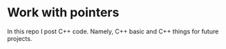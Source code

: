 # Work with pointers #

In this repo I post C++ code. Namely, C++ basic and C++ things for future projects.
